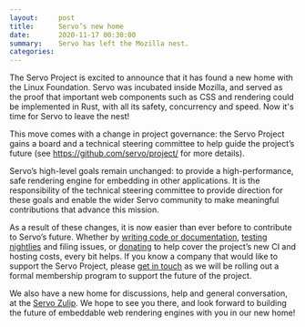 ```yaml
---
layout:     post
title:      Servo’s new home
date:       2020-11-17 00:30:00
summary:    Servo has left the Mozilla nest.
categories:
---
```


The Servo Project is excited to announce that it has found a new home with the Linux Foundation. Servo was incubated inside Mozilla, and served as the proof that important web components such as CSS and rendering could be implemented in Rust, with all its safety, concurrency and speed. Now it's time for Servo to leave the nest!

This move comes with a change in project governance: the Servo Project gains a board and a technical steering committee to help guide the project’s future (see https://github.com/servo/project/ for more details).

Servo’s high-level goals remain unchanged: to provide a high-performance, safe rendering engine for embedding in other applications. It is the responsibility of the technical steering committee to provide direction for these goals and enable the wider Servo community to make meaningful contributions that advance this mission.

As a result of these changes, it is now easier than ever before to contribute to Servo’s future. Whether by [writing code or documentation](https://github.com/servo/servo/), [testing nightlies](https://download.servo.org/) and filing issues, or [donating](https://crowdfunding.lfx.linuxfoundation.org/projects/servo) to help cover the project’s new CI and hosting costs, every bit helps. If you know a company that would like to support the Servo Project, please [get in touch](mailto:info@servo.org) as we will be rolling out a formal membership program to support the future of the project.

We also have a new home for discussions, help and general conversation, at the [Servo Zulip](https://servo.zulipchat.com/). We hope to see you there, and look forward to building the future of embeddable web rendering engines with you in our new home!

